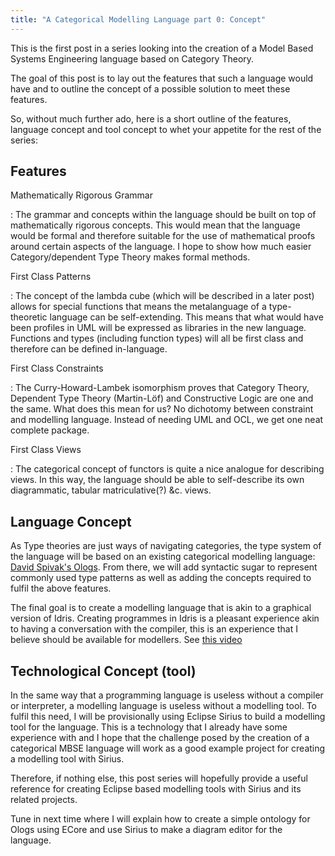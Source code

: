 ```yaml
---
title: "A Categorical Modelling Language part 0: Concept"
---
```


This is the first post in a series looking into the creation of a Model Based Systems Engineering language based on Category Theory.

The goal of this post is to lay out the features that such a language would have and to outline the concept of a possible solution to meet these features.

So, without much further ado, here is a short outline of the features, language concept and tool concept to whet your appetite for the rest of the series:

Features
--------

Mathematically Rigorous Grammar

 : The grammar and concepts within the language should be built on top of mathematically rigorous concepts. This would mean that the language would be formal and therefore suitable for the use of mathematical proofs around certain aspects of the language. I hope to show how much easier Category/dependent Type Theory makes formal methods.
 
First Class Patterns

 : The concept of the lambda cube (which will be described in a later post) allows for special functions that means the metalanguage of a type-theoretic language can be self-extending. This means that what would have been profiles in UML will be expressed as libraries in the new language. Functions and types (including function types) will all be first class and therefore can be defined in-language.

First Class Constraints

 : The Curry-Howard-Lambek isomorphism proves that Category Theory, Dependent Type Theory (Martin-Löf) and Constructive Logic are one and the same. What does this mean for us? No dichotomy between constraint and modelling language. Instead of needing UML and OCL, we get one neat complete package.

First Class Views

 : The categorical concept of functors is quite a nice analogue for describing views. In this way, the language should be able to self-describe its own diagrammatic, tabular matriculative(?) &c. views.

Language Concept
----------------

As Type theories are just ways of navigating categories, the type system of the language will be based on an existing categorical modelling language: [David Spivak's Ologs](https://journals.plos.org/plosone/article?id=10.1371/journal.pone.0024274). From there, we will add syntactic sugar to represent commonly used type patterns as well as adding the concepts required to fulfil the above features.

The final goal is to create a modelling language that is akin to a graphical version of Idris. Creating programmes in Idris is a pleasant experience akin to having a conversation with the compiler, this is an experience that I believe should be available for modellers. See [this video](https://youtu.be/X36ye-1x_HQ)

Technological Concept (tool)
----------------------------

In the same way that a programming language is useless without a compiler or interpreter, a modelling language is useless without a modelling tool. To fulfil this need, I will be provisionally using Eclipse Sirius to build a modelling tool for the language. This is a technology that I already have some experience with and I hope that the challenge posed by the creation of a categorical MBSE language will work as a good example project for creating a modelling tool with Sirius.

Therefore, if nothing else, this post series will hopefully provide a useful reference for creating Eclipse based modelling tools with Sirius and its related projects.

Tune in next time where I will explain how to create a simple ontology for Ologs using ECore and use Sirius to make a diagram editor for the language.
